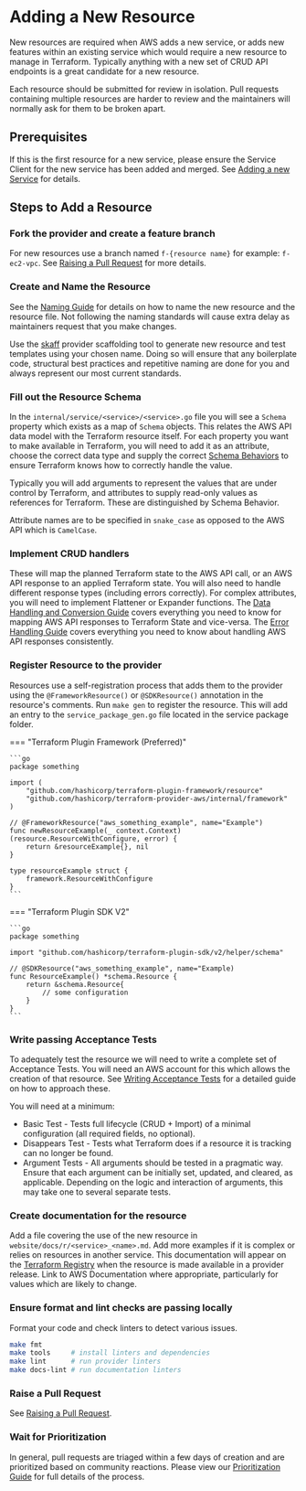 <!-- markdownlint-configure-file { "code-block-style": false } -->
# Adding a New Resource

New resources are required when AWS adds a new service, or adds new features within an existing service which would require a new resource to manage in Terraform. Typically anything with a new set of CRUD API endpoints is a great candidate for a new resource.

Each resource should be submitted for review in isolation. Pull requests containing multiple resources are harder to review and the maintainers will normally ask for them to be broken apart.

## Prerequisites

If this is the first resource for a new service, please ensure the Service Client for the new service has been added and merged. See [Adding a new Service](add-a-new-service.md) for details.

## Steps to Add a Resource

### Fork the provider and create a feature branch

For new resources use a branch named `f-{resource name}` for example: `f-ec2-vpc`. See [Raising a Pull Request](raising-a-pull-request.md) for more details.

### Create and Name the Resource

See the [Naming Guide](naming.md#resources-and-data-sources) for details on how to name the new resource and the resource file. Not following the naming standards will cause extra delay as maintainers request that you make changes.

Use the [skaff](skaff.md) provider scaffolding tool to generate new resource and test templates using your chosen name. Doing so will ensure that any boilerplate code, structural best practices and repetitive naming are done for you and always represent our most current standards.

### Fill out the Resource Schema

In the `internal/service/<service>/<service>.go` file you will see a `Schema` property which exists as a map of `Schema` objects. This relates the AWS API data model with the Terraform resource itself. For each property you want to make available in Terraform, you will need to add it as an attribute, choose the correct data type and supply the correct [Schema Behaviors](https://www.terraform.io/plugin/sdkv2/schemas/schema-behaviors) to ensure Terraform knows how to correctly handle the value.

Typically you will add arguments to represent the values that are under control by Terraform, and attributes to supply read-only values as references for Terraform. These are distinguished by Schema Behavior.

Attribute names are to be specified in `snake_case` as opposed to the AWS API which is `CamelCase`.

### Implement CRUD handlers

These will map the planned Terraform state to the AWS API call, or an AWS API response to an applied Terraform state. You will also need to handle different response types (including errors correctly). For complex attributes, you will need to implement Flattener or Expander functions. The [Data Handling and Conversion Guide](data-handling-and-conversion.md) covers everything you need to know for mapping AWS API responses to Terraform State and vice-versa. The [Error Handling Guide](error-handling.md) covers everything you need to know about handling AWS API responses consistently.

### Register Resource to the provider

Resources use a self-registration process that adds them to the provider using the `@FrameworkResource()` or `@SDKResource()` annotation in the resource's comments. Run `make gen` to register the resource. This will add an entry to the `service_package_gen.go` file located in the service package folder.

=== "Terraform Plugin Framework (Preferred)"

    ```go
    package something

    import (
        "github.com/hashicorp/terraform-plugin-framework/resource"
        "github.com/hashicorp/terraform-provider-aws/internal/framework"
    )

    // @FrameworkResource("aws_something_example", name="Example")
    func newResourceExample(_ context.Context) (resource.ResourceWithConfigure, error) {
    	return &resourceExample{}, nil
    }

    type resourceExample struct {
    	framework.ResourceWithConfigure
    }
    ```

=== "Terraform Plugin SDK V2"

    ```go
    package something

    import "github.com/hashicorp/terraform-plugin-sdk/v2/helper/schema"

    // @SDKResource("aws_something_example", name="Example)
    func ResourceExample() *schema.Resource {
    	return &schema.Resource{
    	    // some configuration
    	}
    }
    ```

### Write passing Acceptance Tests

To adequately test the resource we will need to write a complete set of Acceptance Tests. You will need an AWS account for this which allows the creation of that resource. See [Writing Acceptance Tests](running-and-writing-acceptance-tests.md) for a detailed guide on how to approach these.

You will need at a minimum:

- Basic Test - Tests full lifecycle (CRUD + Import) of a minimal configuration (all required fields, no optional).
- Disappears Test - Tests what Terraform does if a resource it is tracking can no longer be found.
- Argument Tests - All arguments should be tested in a pragmatic way. Ensure that each argument can be initially set, updated, and cleared, as applicable. Depending on the logic and interaction of arguments, this may take one to several separate tests.

### Create documentation for the resource

Add a file covering the use of the new resource in `website/docs/r/<service>_<name>.md`. Add more examples if it is complex or relies on resources in another service. This documentation will appear on the [Terraform Registry](https://registry.terraform.io/providers/hashicorp/aws/latest) when the resource is made available in a provider release. Link to AWS Documentation where appropriate, particularly for values which are likely to change.

### Ensure format and lint checks are passing locally

Format your code and check linters to detect various issues.

```sh
make fmt
make tools     # install linters and dependencies
make lint      # run provider linters
make docs-lint # run documentation linters
```

### Raise a Pull Request

See [Raising a Pull Request](raising-a-pull-request.md).

### Wait for Prioritization

In general, pull requests are triaged within a few days of creation and are prioritized based on community reactions. Please view our [Prioritization Guide](prioritization.md) for full details of the process.
